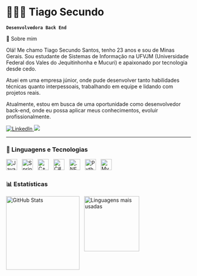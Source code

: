 # 👩🏻‍💻 Tiago Secundo

**`Desenvolvedora Back End`**

👋 Sobre mim

Olá! Me chamo Tiago Secundo Santos, tenho 23 anos e sou de Minas Gerais.
Sou estudante de Sistemas de Informação na UFVJM (Universidade Federal dos Vales do Jequitinhonha e Mucuri) e apaixonado por tecnologia desde cedo.

Atuei em uma empresa júnior, onde pude desenvolver tanto habilidades técnicas quanto interpessoais, trabalhando em equipe e lidando com projetos reais.

Atualmente, estou em busca de uma oportunidade como desenvolvedor back-end, onde eu possa aplicar meus conhecimentos, evoluir profissionalmente.
<p align="left">
    <a href="https://www.linkedin.com/in/tiago-secundo-205205254/" target="_blank">
        <img 
            alt="LinkedIn" 
            title="Meu LinkedIn" 
            src="https://img.shields.io/badge/LinkedIn-0077B5?style=for-the-badge&logo=linkedin&logoColor=white"
        />
    </a>
    
<a href = "mailto:tiagosecundo1104@gmail.com">
<img src="https://img.shields.io/badge/-Gmail-%23333?style=for-the-badge&logo=gmail&logoColor=white" target="_blank"></a>
</p>



---

### 🤖 Linguagens e Tecnologias

<img 
    align="left" 
    alt="Java" 
    title="Java"
    width="30px" 
    style="padding-right: 10px;" 
    src="https://cdn.jsdelivr.net/gh/devicons/devicon@latest/icons/java/java-original.svg" 
/>
<img 
    align="left" 
    alt="Spring Boot" 
    title="Spring Boot"
    width="30px" 
    style="padding-right: 10px;" 
    src="https://cdn.jsdelivr.net/gh/devicons/devicon@latest/icons/spring/spring-original.svg" 
/>
<img 
    align="left" 
    alt="C++" 
    title="C++"
    width="30px" 
    style="padding-right: 10px;" 
    src="https://cdn.jsdelivr.net/gh/devicons/devicon@latest/icons/cplusplus/cplusplus-original.svg" 
/>
<img 
    align="left" 
    alt="C#" 
    title="C#"
    width="30px" 
    style="padding-right: 10px;" 
    src="https://cdn.jsdelivr.net/gh/devicons/devicon@latest/icons/csharp/csharp-original.svg" 
/>
<img 
    align="left" 
    alt=".NET" 
    title=".NET"
    width="30px" 
    style="padding-right: 10px;" 
    src="https://cdn.jsdelivr.net/gh/devicons/devicon@latest/icons/dot-net/dot-net-original.svg" 
/>
<img 
    align="left" 
    alt="Python" 
    title="Python"
    width="30px" 
    style="padding-right: 10px;" 
    src="https://cdn.jsdelivr.net/gh/devicons/devicon@latest/icons/python/python-original.svg" 
/>
<img 
    align="left" 
    alt="MySQL" 
    title="MySQL"
    width="30px" 
    style="padding-right: 10px;" 
    src="https://cdn.jsdelivr.net/gh/devicons/devicon@latest/icons/mysql/mysql-original.svg" 
/>


<br/>
<br/>

### 📊 Estatísticas
<img 
    align="left" 
    alt="GitHub Stats" 
    height="200" 
    style="padding-right: 10px;" 
    src="https://github-readme-stats.vercel.app/api?username=TiagoSecundo&show_icons=true&theme=dracula&include_all_commits=true&locale=pt-br&cache_seconds=86400" 
/>

<img 
  align="left" 
  alt="Linguagens mais usadas" 
  height="150" 
  style="padding-right: 10px;" 
  src="https://github-readme-stats.vercel.app/api/top-langs/?username=TiagoSecundo&theme=dracula&layout=compact&custom_title=Linguagens%20mais%20usadas&langs_count=6&cache_seconds=86400" 
/>



<br/><br/><br/><br/><br/>




